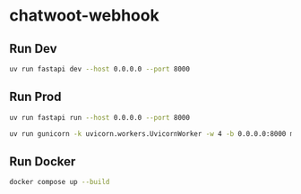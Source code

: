 # chatwoot-webhook



## Run Dev
```sh
uv run fastapi dev --host 0.0.0.0 --port 8000
```

## Run Prod
```sh
uv run fastapi run --host 0.0.0.0 --port 8000
```

```sh
uv run gunicorn -k uvicorn.workers.UvicornWorker -w 4 -b 0.0.0.0:8000 main:app
```


## Run Docker
```sh
docker compose up --build
```